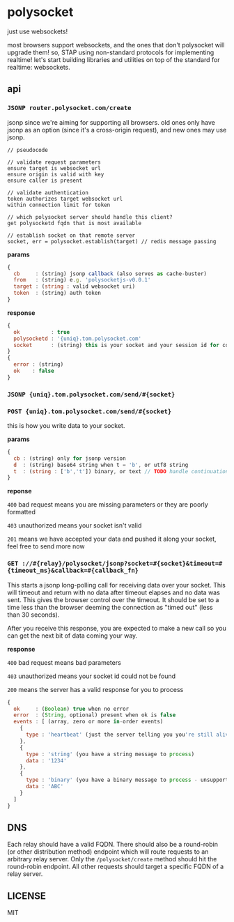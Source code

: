 # polysocket

just use websockets!

most browsers support websockets, and the ones that don't polysocket will upgrade them! so, STAP using non-standard protocols for implementing realtime! let's start building libraries and utilities on top of the standard for realtime: websockets.

## api

### `JSONP router.polysocket.com/create`

jsonp since we're aiming for supporting all browsers. old ones only have jsonp as an option (since it's a cross-origin request), and new ones may use jsonp.

```
// pseudocode

// validate request parameters
ensure target is websocket url
ensure origin is valid with key
ensure caller is present

// validate authentication
token authorizes target websocket url
within connection limit for token

// which polysocket server should handle this client?
get polysocketd fqdn that is most available

// establish socket on that remote server
socket, err = polysocket.establish(target) // redis message passing
```

**params**

```javascript
{
  cb     : (string) jsonp callback (also serves as cache-buster)
  from   : (string) e.g. 'polysocketjs-v0.0.1'
  target : (string : valid websocket uri)
  token  : (string) auth token
}
```

**response**

```javascript
{
  ok          : true
  polysocketd : '{uniq}.tom.polysocket.com'
  socket      : (string) this is your socket and your session id for communication
}
{
  error : (string)
  ok    : false
}
```

### `JSONP {uniq}.tom.polysocket.com/send/#{socket}`
### `POST {uniq}.tom.polysocket.com/send/#{socket}`

this is how you write data to your socket.

**params**

```javascript
{
  cb : (string) only for jsonp version
  d  : (string) base64 string when t = 'b', or utf8 string
  t  : (string : ['b','t']) binary, or text // TODO handle continuation for when payload longer than GET URL capacity
}
```

**reponse**

`400` bad request means you are missing parameters or they are poorly formatted

`403` unauthorized means your socket isn't valid

`201` means we have accepted your data and pushed it along your socket, feel free to send more now

### `GET ://#{relay}/polysocket/jsonp?socket=#{socket}&timeout=#{timeout_ms}&callback=#{callback_fn}`

This starts a jsonp long-polling call for receiving data over your socket. This will timeout and return with no data after timeout elapses and no data was sent. This gives the browser control over the timeout. It should be set to a time less than the browser deeming the connection as "timed out" (less than 30 seconds).

After you receive this response, you are expected to make a new call so you can get the next bit of data coming your way.

**response**

`400` bad request means bad parameters

`403` unauthorized means your socket id could not be found

`200` means the server has a valid response for you to process

```javascript
{
  ok     : (Boolean) true when no error
  error  : (String, optional) present when ok is false
  events : [ (array, zero or more in-order events)
    {
      type : 'heartbeat' (just the server telling you you're still alive, happens after a timeout)
    },
    {
      type : 'string' (you have a string message to process)
      data : '1234'
    },
    {
      type : 'binary' (you have a binary message to process - unsupported for now)
      data : 'ABC'
    }
  ]
}
```

## DNS

Each relay should have a valid FQDN. There should also be a round-robin (or other distribution method) endpoint which will route requests to an arbitrary relay server. Only the `/polysocket/create` method should hit the round-robin endpoint. All other requests should target a specific FQDN of a relay server.

## LICENSE

MIT

